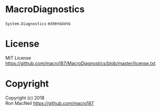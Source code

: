 MacroDiagnostics
================

`System.Diagnostics` extensions


License
=======

MIT License <https://github.com/macro187/MacroDiagnostics/blob/master/license.txt>


Copyright
=========

Copyright (c) 2018  
Ron MacNeil <https://github.com/macro187>

